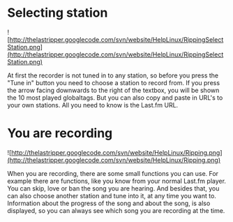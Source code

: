 # Selecting station #

![http://thelastripper.googlecode.com/svn/website/HelpLinux/RippingSelectStation.png](http://thelastripper.googlecode.com/svn/website/HelpLinux/RippingSelectStation.png)

At first the recorder is not tuned in to any station, so before you press the "Tune in" button you need to choose a station to record from. If you press the arrow facing downwards to the right of the textbox, you will be shown the 10 most played globaltags. But you can also copy and paste in URL's to your own stations. All you need to know is the Last.fm URL.

# You are recording #

![http://thelastripper.googlecode.com/svn/website/HelpLinux/Ripping.png](http://thelastripper.googlecode.com/svn/website/HelpLinux/Ripping.png)

When you are recording, there are some small functions you can use. For example there are functions, like you know from your normal Last.fm player. You can skip, love or ban the song you are hearing. And besides that, you can also choose another station and tune into it, at any time you want to. Information about the progress of the song and about the song, is also displayed, so you can always see which song you are recording at the time.
